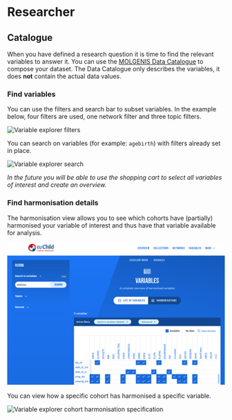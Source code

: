 # Researcher

## Catalogue

When you have defined a research question it is time to find the relevant variables to answer it. You can use the [MOLGENIS Data Catalogue](https://data-catalogue.molgeniscloud.org/catalogue/catalogue/#/) to compose your dataset. The Data Catalogue only describes the variables, it does **not** contain the actual data values.

### Find variables

You can use the filters and search bar to subset variables. In the example below, four filters are used, one network filter and three topic filters.

![Variable explorer filters](img/cat_variable-explorer.png)

You can search on variables (for example: `agebirth`) with filters already set in place.

![Variable explorer search](img/cat_search-variables.png)

*In the future you will be able to use the shopping cart to select all variables of interest and create an overview.*

### Find harmonisation details

The harmonisation view allows you to see which cohorts have (partially) harmonised your variable of interest and thus have that variable available for analysis.

![Variable explorer harmonisation specifications](img/cat_harmonisation-specifications.png)

You can view how a specific cohort has harmonised a specific variable.

![Variable explorer cohort harmonisation specification](img/cat_cohort-harmonised-variable.png)

